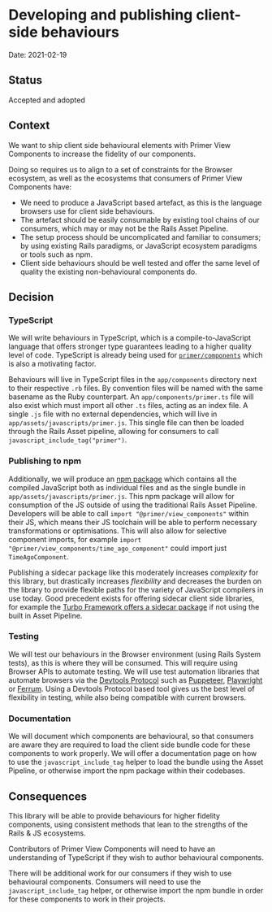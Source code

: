 # Developing and publishing client-side behaviours

Date: 2021-02-19

## Status

Accepted and adopted

## Context

We want to ship client side behavioural elements with Primer View Components to increase the fidelity of our components.

Doing so requires us to align to a set of constraints for the Browser ecosystem, as well as the ecosystems that consumers of Primer View Components have:

* We need to produce a JavaScript based artefact, as this is the language browsers use for client side behaviours.
* The artefact should be easily consumable by existing tool chains of our consumers, which may or may not be the Rails Asset Pipeline.
* The setup process should be uncomplicated and familiar to consumers; by using existing Rails paradigms, or JavaScript ecosystem paradigms or tools such as npm.
* Client side behaviours should be well tested and offer the same level of quality the existing non-behavioural components do.

## Decision

### TypeScript

We will write behaviours in TypeScript, which is a compile-to-JavaScript language that offers stronger type guarantees leading to a higher quality level of code. TypeScript is already being used for [`primer/components`](https://github.com/primer/components) which is also a motivating factor.

Behaviours will live in TypeScript files in the `app/components` directory next to their respective `.rb` files. By convention files will be named with the same basename as the Ruby counterpart. An `app/components/primer.ts` file will also exist which must import all other `.ts` files, acting as an index file. A single `.js` file with no external dependencies, which will live in `app/assets/javascripts/primer.js`. This single file can then be loaded through the Rails Asset pipeline, allowing for consumers to call `javascript_include_tag("primer")`.

### Publishing to npm

Additionally, we will produce an [npm package](https://www.npmjs.com/) which contains all the compiled JavaScript both as individual files and as the single bundle in `app/assets/javascripts/primer.js`. This npm package will allow for consumption of the JS outside of using the traditional Rails Asset Pipeline. Developers will be able to call `import "@primer/view_components"` within their JS, which means their JS toolchain will be able to perform necessary transformations or optimisations. This will also allow for selective component imports, for example `import "@primer/view_components/time_ago_component"` could import just `TimeAgoComponent`.

Publishing a sidecar package like this moderately increases _complexity_ for this library, but drastically increases _flexibility_ and decreases the burden on the library to provide flexible paths for the variety of JavaScript compilers in use today. Good precedent exists for offering sidecar client side libraries, for example the [Turbo Framework offers a sidecar package](https://github.com/hotwired/turbo-rails#installation) if not using the built in Asset Pipeline.

### Testing

We will test our behaviours in the Browser environment (using Rails System tests), as this is where they will be consumed. This will require using Browser APIs to automate testing. We will use test automation libraries that automate browsers via the [Devtools Protocol](https://chromedevtools.github.io/devtools-protocol/) such as [Puppeteer](https://pptr.dev/), [Playwright](https://playwright.dev/) or [Ferrum](https://ferrum.rocks/). Using a Devtools Protocol based tool gives us the best level of flexibility in testing, while also being compatible with current browsers.

### Documentation

We will document which components are behavioural, so that consumers are aware they are required to load the client side bundle code for these components to work properly. We will offer a documentation page on how to use the `javascript_include_tag` helper to load the bundle using the Asset Pipeline, or otherwise import the npm package within their codebases.

## Consequences

This library will be able to provide behaviours for higher fidelity components, using consistent methods that lean to the strengths of the Rails & JS ecosystems.

Contributors of Primer View Components will need to have an understanding of TypeScript if they wish to author behavioural components.

There will be additional work for our consumers if they wish to use behavioural components. Consumers will need to use the `javascript_include_tag` helper, or otherwise import the npm bundle in order for these components to work in their projects.
